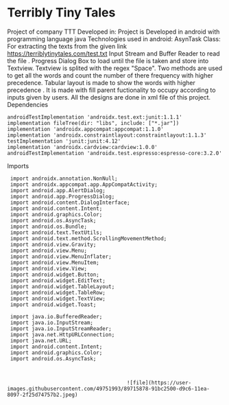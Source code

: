 # Terribly Tiny Tales
Project of company TTT
Developed in:
Project is Developed in android with programming language java 
Technologies used in android:
AsynTask Class:
For extracting the texts from the given link https://terriblytinytales.com/test.txt
Input Stream and Buffer Reader to read the file .
Progress Dialog Box to load until the file is taken and store into  Textview.
Textview is splited with the regex "Space".
Two methods are used  to get all the words and count the number of there frequency with higher precedence.
Tabular layout is made to show the words with higher precedence .
It is made with fill parent fuctionality to occupy according to inputs given by users.
All the designs are done in xml file of this project.
Dependencies


    androidTestImplementation 'androidx.test.ext:junit:1.1.1'
    implementation fileTree(dir: "libs", include: ["*.jar"])
    implementation 'androidx.appcompat:appcompat:1.1.0'
    implementation 'androidx.constraintlayout:constraintlayout:1.1.3'
    testImplementation 'junit:junit:4.12'
    implementation 'androidx.cardview:cardview:1.0.0'
    androidTestImplementation 'androidx.test.espresso:espresso-core:3.2.0'
    
   Imports
   
  
     import androidx.annotation.NonNull;
     import androidx.appcompat.app.AppCompatActivity;
     import android.app.AlertDialog;
     import android.app.ProgressDialog;
     import android.content.DialogInterface;
     import android.content.Intent;
     import android.graphics.Color;
     import android.os.AsyncTask;
     import android.os.Bundle;
     import android.text.TextUtils;
     import android.text.method.ScrollingMovementMethod;
     import android.view.Gravity;
     import android.view.Menu;
     import android.view.MenuInflater;
     import android.view.MenuItem;
     import android.view.View;
     import android.widget.Button;
     import android.widget.EditText;
     import android.widget.TableLayout;
     import android.widget.TableRow;
     import android.widget.TextView;
     import android.widget.Toast;

     import java.io.BufferedReader;
     import java.io.InputStream;
     import java.io.InputStreamReader;
     import java.net.HttpURLConnection;
     import java.net.URL;
     import android.content.Intent;
     import android.graphics.Color;
     import android.os.AsyncTask;
       
     

                                           ![file](https://user-images.githubusercontent.com/49751993/89715878-91bc2500-d9c6-11ea-8097-2f25d74757b2.jpeg)





